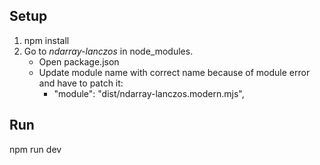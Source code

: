 ## Setup

1. npm install
2. Go to _ndarray-lanczos_ in node_modules.
   - Open package.json
   - Update module name with correct name because of module error and have to patch it:
     - "module": "dist/ndarray-lanczos.modern.mjs",
## Run
npm run dev